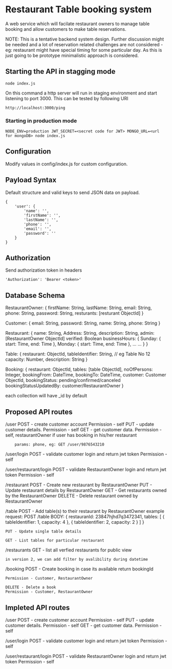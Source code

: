 # Restaurant Table booking system

A web service which will facilate restaurant owners to manage table booking and allow customers to make table reservations.


NOTE: This is a tentative backend system design. Further discussion might be needed and a lot of reservation related challenges are not considered - eg: restaurant might have special timing for some particular day. As this is just going to be prototype minimalistic approach is considered.

## Starting the API in stagging mode

    node index.js

On this command a http server will run in staging environment and start listening to port 3000. 
This can be tested by following URI
    
    http://localhost:3000/ping

### Starting in production mode
    
    NODE_ENV=production JWT_SECRET=<secret code for JWT> MONGO_URL=<url for mongoDB> node index.js

## Configuration
Modify values in config/index.js for custom configuration.

## Payload Syntax
Default structure and valid keys to send JSON data on payload.

	{
		'user': {
			'name': '',
			'firstName': '',
			'lastName': '',
			'phone': '',
			'email': '',
			'password': ''
		}
	}

## Authorization
Send authorization token in headers

	'Authorization': 'Bearer <token>'

## Database Schema

RestaurantOwner: {
	firstName: String,
	lastName: String,
	email: String,
	phone: String,
	password: String,
	resturants: [resturant ObjectId] 
}

Customer: {
	email: String,
	password: String,
	name: String,
	phone: String
}

Restaurant: {
	name: String,
	Address: String,
	description: String,
	admin: [RestaurantOwner ObjectId]
	verified: Boolean
	businessHours: {
		Sunday: {
			start: Time,
			end: Time
		},
		Monday: {
			start: Time,
			end: Time
		},
		...
		...
	}
}

Table: {
	restaurant: ObjectId,
	tableIdentifier: String,	// eg Table No 12
	capacity: Number,
	description: String
}

Booking: {
	restaurant: ObjectId,
	tables: [table ObjectId],
	noOfPersons: Integer,
	bookingFrom: DateTime,
	bookingTo: DateTime,
	customer: Customer ObjectId,
	bookingStatus: pending/confirmed/canceled
	bookingStatusUpdatedBy: customer/RestaurantOwner
}

each collection will have _id by default


## Proposed API routes

/user
	POST - create customer account
		Permission - self
	PUT - update customer details.
		Permission - self
	GET - get customer data.
		Permission - self, restaurantOwner if user has booking in his/her restaurant

		params: phone, eg: GET /user/9876543210

/user/login
	POST - validate customer login and return jwt token
		Permission - self

/user/restaurant/login
	POST - validate RestaurantOwner login and return jwt token
		Permission - self

/restaurant
	POST - Create new restaurant by RestaurantOwner
	PUT - Update restaurant details by RestaurantOwner
	GET - Get restaurants owned by the RestaurantOwner
	DELETE - Delete restaurant owned by RestaurantOwner

/table
	POST - Add table(s) to their restaurant by RestaurantOwner
	example request:
		POST /table
		BODY: {
			restauranId: 23847hjhd7q3472341,
			tables: [
				{
					tableIdentifier: 1,
					capacity: 4
				},
				{
					tableIdentifier: 2,
					capacity: 2
				}
			]
		}

	PUT - Update single table details

	GET - List tables for particular restaurant

/restaurants
	GET - list all verfied restaurants for public view

	in version 2, we can add filter by avalibility during datetime

/booking
	POST - Create booking in case its available
		return bookingId

	Permission - Customer, RestaurantOwner

	DELETE - Delete a book
	Permission - Customer, RestaurantOwner

## Impleted API routes

/user
	POST - create customer account
		Permission - self
	PUT - update customer details.
		Permission - self
	GET - get customer data.
		Permission - self

/user/login
	POST - validate customer login and return jwt token
		Permission - self

/user/restaurant/login
	POST - validate RestaurantOwner login and return jwt token
		Permission - self
